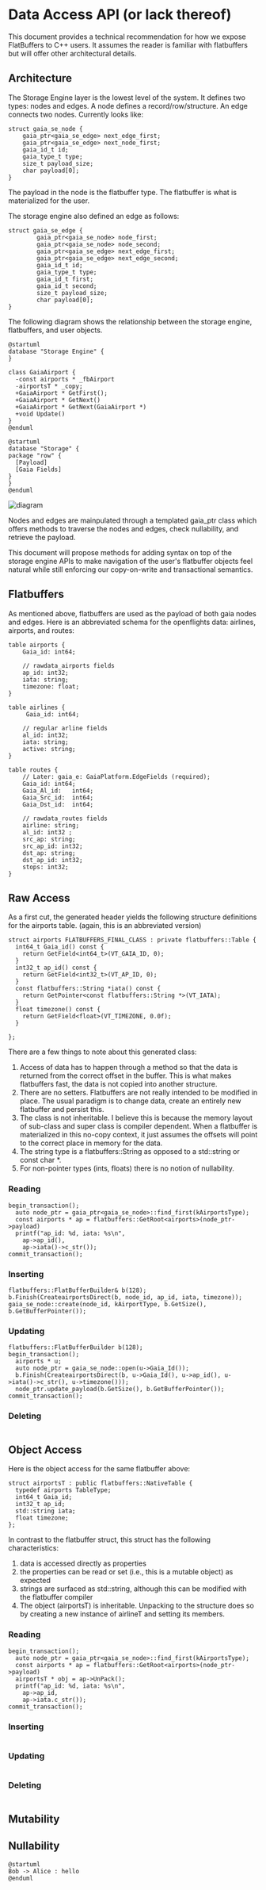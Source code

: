 # Data Access API (or lack thereof)
This document provides a technical recommendation for how we expose FlatBuffers to C++ users.  It assumes the reader is familiar with flatbuffers but will offer other architectural details.

## Architecture
The Storage Engine layer is the lowest level of the system.  It defines two types: nodes and edges.  A node defines a record/row/structure.  An edge connects two nodes.  Currently looks like:
```
struct gaia_se_node {
    gaia_ptr<gaia_se_edge> next_edge_first;
    gaia_ptr<gaia_se_edge> next_node_first;
    gaia_id_t id;
    gaia_type_t type;
    size_t payload_size;
    char payload[0];
}
```
The payload in the node is the flatbuffer type.  The flatbuffer is what is materialized for the user. 

The storage engine also defined an edge as follows:
```
struct gaia_se_edge {
        gaia_ptr<gaia_se_node> node_first;
        gaia_ptr<gaia_se_node> node_second;
        gaia_ptr<gaia_se_edge> next_edge_first;
        gaia_ptr<gaia_se_edge> next_edge_second;
        gaia_id_t id;
        gaia_type_t type;
        gaia_id_t first;
        gaia_id_t second;
        size_t payload_size;
        char payload[0];    
}
```

The following diagram shows the relationship between the storage engine, flatbuffers, and user objects.
```plantuml
@startuml
database "Storage Engine" {
}

class GaiaAirport {
  -const airports * _fbAirport
  -airportsT * _copy;
  +GaiaAirport * GetFirst();
  +GaiaAirport * GetNext()
  +GaiaAirport * GetNext(GaiaAirport *)
  +void Update()  
}
@enduml
```

```plantuml
@startuml
database "Storage" {
package "row" {
  [Payload]
  [Gaia Fields]
}
}
@enduml
```

![diagram](sample.png)

Nodes and edges are mainpulated through a templated gaia_ptr class which offers methods to traverse the nodes and edges, check nullability, and retrieve the payload.

This document will propose methods for adding syntax on top of the storage engine APIs to make navigation of the user's flatbuffer objects feel natural while still enforcing our copy-on-write and transactional semantics.

## Flatbuffers
As mentioned above, flatbuffers are used as the payload of both gaia nodes and edges.  Here is an abbreviated schema for the openflights data:  airlines, airports, and routes:
```
table airports {
    Gaia_id: int64;

    // rawdata_airports fields
    ap_id: int32;
    iata: string;
    timezone: float;
}

table airlines {
     Gaia_id: int64;

    // regular arline fields
    al_id: int32;
    iata: string;
    active: string;
}

table routes {
    // Later: gaia_e: GaiaPlatform.EdgeFields (required);
    Gaia_id: int64;
    Gaia_Al_id:   int64;
    Gaia_Src_id:  int64;
    Gaia_Dst_id:  int64;

    // rawdata_routes fields
    airline: string;
    al_id: int32 ;
    src_ap: string;
    src_ap_id: int32;
    dst_ap: string;
    dst_ap_id: int32;
    stops: int32;
}
```
## Raw Access
As a first cut, the generated header yields the following structure definitions for the airports table.  (again, this is an abbreviated version)
```
struct airports FLATBUFFERS_FINAL_CLASS : private flatbuffers::Table {
  int64_t Gaia_id() const {
    return GetField<int64_t>(VT_GAIA_ID, 0);
  }
  int32_t ap_id() const {
    return GetField<int32_t>(VT_AP_ID, 0);
  }
  const flatbuffers::String *iata() const {
    return GetPointer<const flatbuffers::String *>(VT_IATA);
  }
  float timezone() const {
    return GetField<float>(VT_TIMEZONE, 0.0f);
  }
  
};
```
There are a few things to note about this generated class:

1. Access of data has to happen through a method so that the data is returned from the correct offset in the buffer.  This is what makes flatbuffers fast, the data is not copied into another structure.
1. There are no setters.  Flatbuffers are not really intended to be modified in place.  The usual paradigm is to change data, create an entirely new flatbuffer and persist this.
1. The class is not inheritable.  I believe this is because the memory layout of sub-class and super class is compiler dependent.  When a flatbuffer is materialized in this no-copy context, it just assumes the offsets will point to the correct place in memory for the data.
1. The string type is a flatbuffers::String as opposed to a std::string or const char *.
1. For non-pointer types (ints, floats) there is no notion of nullability.


### Reading
```
begin_transaction();
  auto node_ptr = gaia_ptr<gaia_se_node>::find_first(kAirportsType);
  const airports * ap = flatbuffers::GetRoot<airports>(node_ptr->payload)
  printf("ap_id: %d, iata: %s\n",
    ap->ap_id(),
    ap->iata()->c_str());
commit_transaction();

```
### Inserting
```
flatbuffers::FlatBufferBuilder& b(128);
b.Finish(CreateairportsDirect(b, node_id, ap_id, iata, timezone));
gaia_se_node::create(node_id, kAirportType, b.GetSize(), b.GetBufferPointer());
```

### Updating
```
flatbuffers::FlatBufferBuilder b(128);
begin_transaction();
  airports * u;
  auto node_ptr = gaia_se_node::open(u->Gaia_Id());
  b.Finish(CreateairportsDirect(b, u->Gaia_Id(), u->ap_id(), u->iata()->c_str(), u->timezone()));
  node_ptr.update_payload(b.GetSize(), b.GetBufferPointer());
commit_transaction();
```
### Deleting
```
```

## Object Access
Here is the object access for the same flatbuffer above:
```
struct airportsT : public flatbuffers::NativeTable {
  typedef airports TableType;
  int64_t Gaia_id;
  int32_t ap_id;
  std::string iata;
  float timezone;
};
```
In contrast to the flatbuffer struct, this struct has the following characteristics:
1. data is accessed directly as properties
1. the properties can be read or set (i.e., this is a mutable object) as expected
1. strings are surfaced as std::string, although this can be modified with the flatbuffer compiler
1. The object (airportsT) is inheritable.  Unpacking to the structure does so by creating a new instance
of airlineT and setting its members.

### Reading
```
begin_transaction();
  auto node_ptr = gaia_ptr<gaia_se_node>::find_first(kAirportsType);
  const airports * ap = flatbuffers::GetRoot<airports>(node_ptr->payload)
  airportsT * obj = ap->UnPack();
  printf("ap_id: %d, iata: %s\n",
    ap->ap_id,
    ap->iata.c_str());
commit_transaction();
```
### Inserting
```
```
### Updating
```
```
### Deleting
```
```



## Mutability

## Nullability
```plantuml
@startuml
Bob -> Alice : hello
@enduml
```



